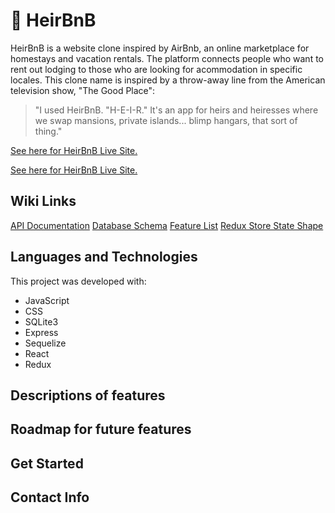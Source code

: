 # :crown: HeirBnB 

HeirBnB is a website clone inspired by AirBnb, an online marketplace for homestays and vacation rentals. The platform connects people who want to rent out lodging to those who are looking for acommodation in specific locales. This clone name is inspired by a throw-away line from the American television show, "The Good Place": 
> "I used HeirBnB. "H-E-I-R." It's an app for heirs and heiresses where we swap mansions, private islands... blimp hangars, that sort of thing."

[See here for HeirBnB Live Site.](https://apiproject-airbnbclone.herokuapp.com/)


[See here for HeirBnB Live Site.](https://apiproject-airbnbclone.herokuapp.com/)

## Wiki Links
[API Documentation](https://github.com/jaeyoungh1/API_Project/wiki/API-Documentation)
[Database Schema](https://github.com/jaeyoungh1/API_Project/wiki/Database-Schema)
[Feature List](https://github.com/jaeyoungh1/API_Project/wiki/Feature-List)
[Redux Store State Shape](https://github.com/jaeyoungh1/API_Project/wiki/Redux-Store-Shape)

## Languages and Technologies
This project was developed with:
- JavaScript
- CSS
- SQLite3
- Express
- Sequelize
- React
- Redux

## Descriptions of features
## Roadmap for future features
## Get Started
## Contact Info
